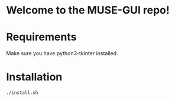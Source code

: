 # Welcome to the MUSE-GUI repo!

# Requirements

Make sure you have python3-tkinter installed.

# Installation

`./install.sh`
